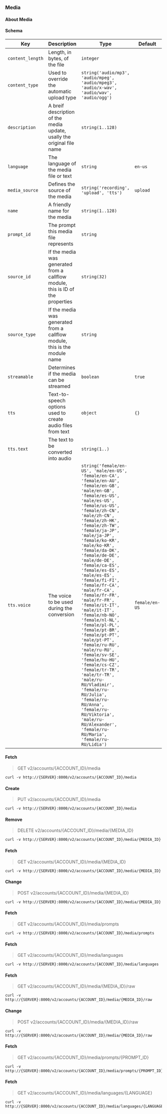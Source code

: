 ### Media

#### About Media

#### Schema

Key | Description | Type | Default | Required
--- | ----------- | ---- | ------- | --------
`content_length` | Length, in bytes, of the file | `integer` |   | `false`
`content_type` | Used to override the automatic upload type | `string('audio/mp3', 'audio/mpeg', 'audio/mpeg3', 'audio/x-wav', 'audio/wav', 'audio/ogg')` |   | `false`
`description` | A breif description of the media update, usally the original file name | `string(1..128)` |   | `false`
`language` | The language of the media file or text | `string` | `en-us` | `false`
`media_source` | Defines the source of the media | `string('recording', 'upload', 'tts')` | `upload` | `false`
`name` | A friendly name for the media | `string(1..128)` |   | `true`
`prompt_id` | The prompt this media file represents | `string` |   | `false`
`source_id` | If the media was generated from a callflow module, this is ID of the properties | `string(32)` |   | `false`
`source_type` | If the media was generated from a callflow module, this is the module name | `string` |   | `false`
`streamable` | Determines if the media can be streamed | `boolean` | `true` | `false`
`tts` | Text-to-speech options used to create audio files from text | `object` | `{}` | `false`
`tts.text` | The text to be converted into audio | `string(1..)` |   | `false`
`tts.voice` | The voice to be used during the conversion | `string('female/en-US', 'male/en-US', 'female/en-CA', 'female/en-AU', 'female/en-GB', 'male/en-GB', 'female/es-US', 'male/es-US', 'female/us-US', 'female/zh-CN', 'male/zh-CN', 'female/zh-HK', 'female/zh-TW', 'female/ja-JP', 'male/ja-JP', 'female/ko-KR', 'male/ko-KR', 'female/da-DK', 'female/de-DE', 'male/de-DE', 'female/ca-ES', 'female/es-ES', 'male/es-ES', 'female/fi-FI', 'female/fr-CA', 'male/fr-CA', 'female/fr-FR', 'male/fr-FR', 'female/it-IT', 'male/it-IT', 'female/nb-NO', 'female/nl-NL', 'female/pl-PL', 'female/pt-BR', 'female/pt-PT', 'male/pt-PT', 'female/ru-RU', 'male/ru-RU', 'female/sv-SE', 'female/hu-HU', 'female/cs-CZ', 'female/tr-TR', 'male/tr-TR', 'male/ru-RU/Vladimir', 'female/ru-RU/Julia', 'female/ru-RU/Anna', 'female/ru-RU/Viktoria', 'male/ru-RU/Alexander', 'female/ru-RU/Maria', 'female/ru-RU/Lidia')` | `female/en-US` | `false`


#### Fetch

> GET v2/accounts/{ACCOUNT_ID}/media

```curl
curl -v http://{SERVER}:8000/v2/accounts/{ACCOUNT_ID}/media
```

#### Create

> PUT v2/accounts/{ACCOUNT_ID}/media

```curl
curl -v http://{SERVER}:8000/v2/accounts/{ACCOUNT_ID}/media
```

#### Remove

> DELETE v2/accounts/{ACCOUNT_ID}/media/{MEDIA_ID}

```curl
curl -v http://{SERVER}:8000/v2/accounts/{ACCOUNT_ID}/media/{MEDIA_ID}
```

#### Fetch

> GET v2/accounts/{ACCOUNT_ID}/media/{MEDIA_ID}

```curl
curl -v http://{SERVER}:8000/v2/accounts/{ACCOUNT_ID}/media/{MEDIA_ID}
```

#### Change

> POST v2/accounts/{ACCOUNT_ID}/media/{MEDIA_ID}

```curl
curl -v http://{SERVER}:8000/v2/accounts/{ACCOUNT_ID}/media/{MEDIA_ID}
```

#### Fetch

> GET v2/accounts/{ACCOUNT_ID}/media/prompts

```curl
curl -v http://{SERVER}:8000/v2/accounts/{ACCOUNT_ID}/media/prompts
```

#### Fetch

> GET v2/accounts/{ACCOUNT_ID}/media/languages

```curl
curl -v http://{SERVER}:8000/v2/accounts/{ACCOUNT_ID}/media/languages
```

#### Fetch

> GET v2/accounts/{ACCOUNT_ID}/media/{MEDIA_ID}/raw

```curl
curl -v http://{SERVER}:8000/v2/accounts/{ACCOUNT_ID}/media/{MEDIA_ID}/raw
```

#### Change

> POST v2/accounts/{ACCOUNT_ID}/media/{MEDIA_ID}/raw

```curl
curl -v http://{SERVER}:8000/v2/accounts/{ACCOUNT_ID}/media/{MEDIA_ID}/raw
```

#### Fetch

> GET v2/accounts/{ACCOUNT_ID}/media/prompts/{PROMPT_ID}

```curl
curl -v http://{SERVER}:8000/v2/accounts/{ACCOUNT_ID}/media/prompts/{PROMPT_ID}
```

#### Fetch

> GET v2/accounts/{ACCOUNT_ID}/media/languages/{LANGUAGE}

```curl
curl -v http://{SERVER}:8000/v2/accounts/{ACCOUNT_ID}/media/languages/{LANGUAGE}
```

